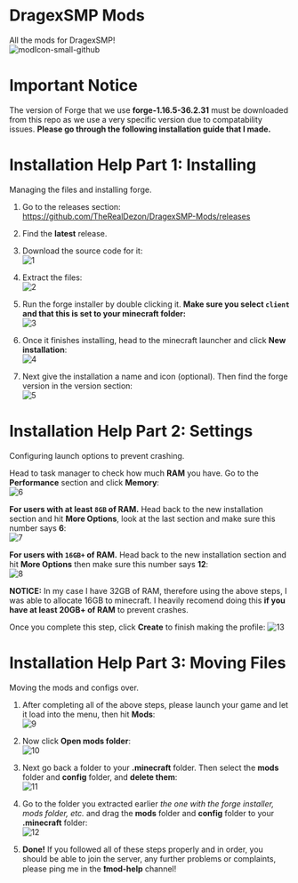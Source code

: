 # DragexSMP Mods
All the mods for DragexSMP!\
![modIcon-small-github](https://user-images.githubusercontent.com/69148063/160252228-cd261401-0f4a-49be-b181-6d627aab383f.png)

# Important Notice
The version of Forge that we use **forge-1.16.5-36.2.31** must be downloaded from this repo as we use a very specific version due to compatability issues. **Please go through the following installation guide that I made.**

# Installation Help Part 1: Installing
Managing the files and installing forge.

1. Go to the releases section:\
https://github.com/TheRealDezon/DragexSMP-Mods/releases

2. Find the **latest** release.

3. Download the source code for it:\
![1](https://user-images.githubusercontent.com/69148063/160249815-13dc9601-0f29-4c49-8ae8-bf679ecd6a99.png)

4. Extract the files:\
![2](https://user-images.githubusercontent.com/69148063/160249948-a88fbae7-adbf-44b9-8ac2-565349c14536.png)

5. Run the forge installer by double clicking it. **Make sure you select `client` and that this is set to your minecraft folder:**\
![3](https://user-images.githubusercontent.com/69148063/160250094-43c9ea70-3ba7-4a9a-8f83-6bdab895f946.png)

6. Once it finishes installing, head to the minecraft launcher and click **New installation**:\
![4](https://user-images.githubusercontent.com/69148063/160250224-78807533-fe34-4816-b80d-41482f9e4d60.png)

7. Next give the installation a name and icon (optional). Then find the forge version in the version section:\
![5](https://user-images.githubusercontent.com/69148063/160250330-2134ec13-30e9-4d9a-a274-0356507071e0.png)

# Installation Help Part 2: Settings
Configuring launch options to prevent crashing.

Head to task manager to check how much **RAM** you have. Go to the **Performance** section and click **Memory**:\
![6](https://user-images.githubusercontent.com/69148063/160250478-2b6ee797-4147-45cb-bec7-58d0ab95acab.png)

**For users with at least `8GB` of RAM.** Head back to the new installation section and hit **More Options**, look at the last section and make sure this number says **6**:\
![7](https://user-images.githubusercontent.com/69148063/160250697-a7f74acd-1bf8-40ed-a151-9ba725443568.png)

**For users with `16GB+` of RAM.** Head back to the new installation section and hit **More Options** then make sure this number says **12**:\
![8](https://user-images.githubusercontent.com/69148063/160250772-f7846001-90b9-4740-b82f-bdf6d5254778.png)

**NOTICE:**
In my case I have 32GB of RAM, therefore using the above steps, I was able to allocate 16GB to minecraft. I heavily recomend doing this **if you have at least 20GB+ of RAM** to prevent crashes.

Once you complete this step, click **Create** to finish making the profile:
![13](https://user-images.githubusercontent.com/69148063/160252046-23ae4d4b-602e-4538-ae41-6b070940a292.png)

# Installation Help Part 3: Moving Files
Moving the mods and configs over.

1. After completing all of the above steps, please launch your game and let it load into the menu, then hit **Mods**:\
![9](https://user-images.githubusercontent.com/69148063/160251080-d574bc7f-26e5-4e4c-ba4f-884291b08895.png)

2. Now click **Open mods folder**:\
![10](https://user-images.githubusercontent.com/69148063/160251150-73bbc46b-94de-47b7-94b0-d3471e716d32.png)

3. Next go back a folder to your **.minecraft** folder. Then select the **mods** folder and **config** folder, and **delete them**:\
![11](https://user-images.githubusercontent.com/69148063/160251326-79e95390-cfc3-4cc2-bb8b-c1dfda414023.png)

4. Go to the folder you extracted earlier *the one with the forge installer, mods folder, etc.* and drag the **mods** folder and **config** folder to your **.minecraft** folder:\
![12](https://user-images.githubusercontent.com/69148063/160251463-edb40e12-514a-4fb6-9ef2-b33aa6b52beb.png)

5. **Done!** If you followed all of these steps properly and in order, you should be able to join the server, any further problems or complaints, please ping me in the **❗mod-help** channel!
